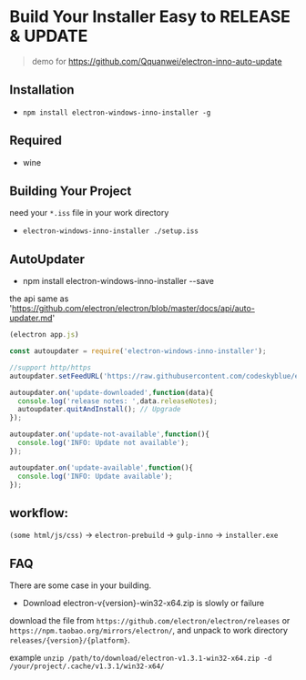 # Build Your Installer Easy to RELEASE & UPDATE

> demo for https://github.com/Qquanwei/electron-inno-auto-update

## Installation

* `npm install electron-windows-inno-installer -g`


## Required

* wine

## Building Your Project

need your `*.iss` file in your work directory

* `electron-windows-inno-installer ./setup.iss`


## AutoUpdater


* npm install electron-windows-inno-installer --save

the api same as 'https://github.com/electron/electron/blob/master/docs/api/auto-updater.md'

```javascript
(electron app.js)

const autoupdater = require('electron-windows-inno-installer');

//support http/https 
autoupdater.setFeedURL('https://raw.githubusercontent.com/codeskyblue/electron-quick-start/master/example-feed.json'); 

autoupdater.on('update-downloaded',function(data){
  console.log('release notes: ',data.releaseNotes);
  autoupdater.quitAndInstall(); // Upgrade
});

autoupdater.on('update-not-available',function(){
  console.log('INFO: Update not available');
});

autoupdater.on('update-available',function(){
  console.log('INFO: Update available');
});


```


## workflow:

`(some html/js/css)` -> `electron-prebuild`  -> `gulp-inno` -> `installer.exe`


## FAQ

  There are some case in your building.

* Download electron-v{version}-win32-x64.zip is slowly or failure

download the file from `https://github.com/electron/electron/releases` or `https://npm.taobao.org/mirrors/electron/`, and unpack to work directory `releases/{version}/{platform}`.

example `unzip /path/to/download/electron-v1.3.1-win32-x64.zip -d /your/project/.cache/v1.3.1/win32-x64/`
